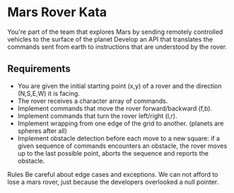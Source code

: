 # Mars Rover Kata

You're part of the team that explores Mars by sending remotely controlled vehicles to the surface of the planet
Develop an API that translates the commands sent from earth to instructions that are understood by the rover.

## Requirements

  * You are given the initial starting point (x,y) of a rover and the direction (N,S,E,W) it is facing.
  * The rover receives a character array of commands.
  * Implement commands that move the rover forward/backward (f,b).
  * Implement commands that turn the rover left/right (l,r).
  * Implement wrapping from one edge of the grid to another. (planets are spheres after all)
  * Implement obstacle detection before each move to a new square:
    if a given sequence of commands encounters an obstacle, the rover moves up to the last possible point,
    aborts the sequence and reports the obstacle.

Rules
    Be careful about edge cases and exceptions.
    We can not afford to lose a mars rover, just because the developers overlooked a null pointer.

